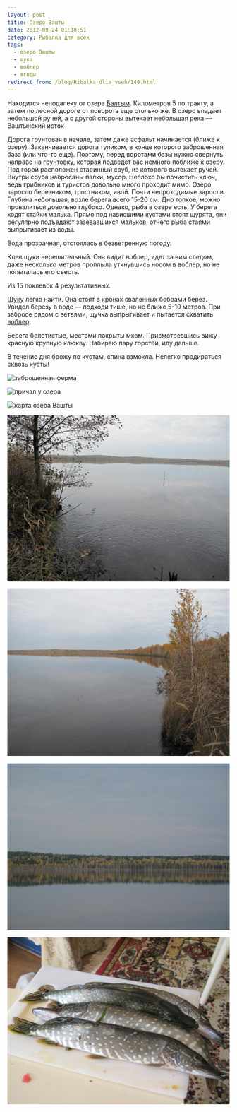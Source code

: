 ```yaml
---
layout: post
title: Озеро Вашты
date: 2012-09-24 01:18:51
category: Рыбалка для всех
tags:
  - озеро Вашты
  - щука
  - воблер
  - ягоды
redirect_from: /blog/Ribalka_dlia_vseh/149.html
---
```

Находится неподалеку от озера [Балтым][1]. Километров 5
по тракту, а затем по лесной дороге от поворота еще столько же. В озеро
впадает небольшой ручей, а с другой стороны вытекает небольшая река —
Ваштынский исток

Дорога грунтовая в начале, затем даже асфальт начинается (ближе к
озеру). Заканчивается дорога тупиком, в конце которого заброшенная база
(или что-то еще). Поэтому, перед воротами базы нужно свернуть направо на
грунтовку, которая подведет вас немного поближе к озеру. Под горой
расположен старинный сруб, из которого вытекает ручей. Внутри сруба
набросаны палки, мусор. Неплохо бы почистить ключ, ведь грибников и
туристов довольно много проходит мимо.
Озеро заросло березником, тростником, ивой. Почти непроходимые заросли.
Глубина небольшая, возле берега всего 15-20 см. Дно топкое, можно
провалиться довольно глубоко.
Однако, рыба в озере есть. У берега ходят стайки малька. Прямо под
нависшими кустами стоят щурята, они регулярно подъедают зазевавшихся
мальков, отчего рыба стаями выпрыгивает из воды.

Вода прозрачная, отстоялась в безветренную погоду.

Клев щуки нерешительный. Она видит воблер, идет за ним следом, даже
несколько метров проплыла уткнувшись носом в воблер, но не попыталась
его съесть.

Из 15 поклевок 4 результативных.

[Щуку][2] легко найти. Она стоят в кронах сваленных
бобрами берез. Увидел березу в воде — подходи тише, но не ближе 5-10
метров. При забросе рядом с ветвями, щучка выпрыгивает и пытается
схватить [воблер][3].

Берега болотистые, местами покрыты мхом. Присмотревшись вижу красную
крупную клюкву. Набираю пару горстей, иду дальше.

В течение дня брожу по кустам, спина взмокла. Нелегко продираться сквозь
кусты!

![заброшенная
ферма](/uploads/images/00/00/01/2012/09/23/4930d6.jpg)

![причал у
озера](/uploads/images/00/00/01/2012/09/23/2e9097.jpg)

![карта озера
Вашты](/uploads/images/00/00/01/2012/09/24/8c30d0.jpg)

![](/uploads/images/topic/2012/09/23/c5f36159df.jpg)

![](/uploads/images/topic/2012/09/23/254de2ea21.jpg)

![](/uploads/images/topic/2012/09/23/a7c295d273.jpg)

![](/uploads/images/topic/2012/09/23/3792d88efe.jpg)



[1]: /blog/Ribalka_dlia_vseh/147.html
[2]: /blog/riba_osobennosti/59.html
[3]: /blog/sposoby/67.html

